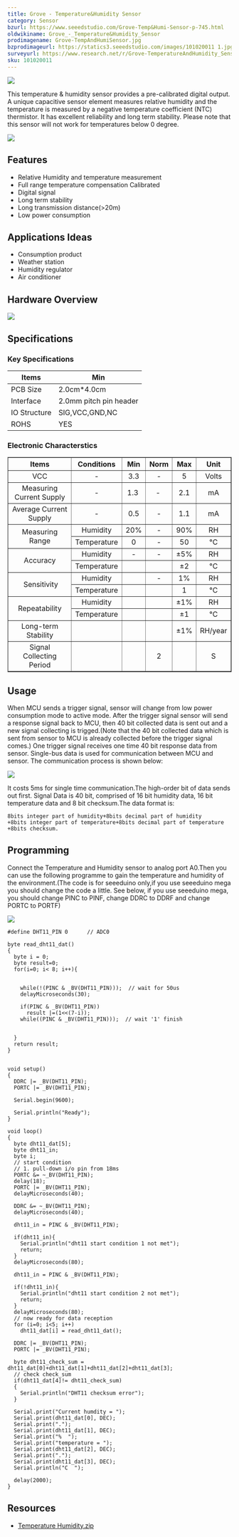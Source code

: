 ```yaml
---
title: Grove - Temperature&Humidity Sensor
category: Sensor
bzurl: https://www.seeedstudio.com/Grove-Temp&Humi-Sensor-p-745.html
oldwikiname: Grove_-_Temperature&Humidity_Sensor
prodimagename: Grove-TempAndHumiSensor.jpg
bzprodimageurl: https://statics3.seeedstudio.com/images/101020011 1.jpg
surveyurl: https://www.research.net/r/Grove-TemperatureAndHumidity_Sensor
sku: 101020011
---
```


![](/https://github.com/SeeedDoc/WikiMigrationSync/raw/master/docs/assets/Grove-TemperatureAndHumidity_Sensor/img/Grove-TempAndHumiSensor.jpg)

This temperature & humidity sensor provides a pre-calibrated digital output. A unique capacitive sensor element measures relative humidity and the temperature is measured by a negative temperature coefficient (NTC) thermistor. It has excellent reliability and long term stability. Please note that this sensor will not work for temperatures below 0 degree.

[![](/https://github.com/SeeedDoc/WikiMigrationSync/raw/master/docs/assets/common/Get_One_Now_Banner.png)](https://www.seeedstudio.com/Grove-Temp%26Humi-Sensor-p-745.html)



Features
--------

-   Relative Humidity and temperature measurement
-   Full range temperature compensation Calibrated
-   Digital signal
-   Long term stability
-   Long transmission distance(>20m)
-   Low power consumption

Applications Ideas
------------------

-   Consumption product
-   Weather station
-   Humidity regulator
-   Air conditioner

Hardware Overview
-----------------

![](/https://github.com/SeeedDoc/WikiMigrationSync/raw/master/docs/assets/Grove-TemperatureAndHumidity_Sensor/img/Temp_Humi_sch.jpg)

Specifications
--------------

### Key Specifications

| Items        |   Min                  |
|--------------|------------------------|
| PCB Size     | 2.0cm*4.0cm            |
| Interface    | 2.0mm pitch pin header |
| IO Structure | SIG,VCC,GND,NC         |
| ROHS         | YES                    |

### Electronic Characterstics

<table border="1">
<tr>
<th>
Items
</th>
<th>
Conditions
</th>
<th>
Min
</th>
<th>
Norm
</th>
<th>
Max
</th>
<th>
Unit
</th>
</tr>
<tr align="center">
<td>
VCC
</td>
<td>
-
</td>
<td>
3.3
</td>
<td>
-
</td>
<td>
5
</td>
<td>
Volts
</td>
</tr>
<tr align="center">
<td>
Measuring Current Supply
</td>
<td>
-
</td>
<td>
1.3 
</td>
<td>
- 
</td>
<td>
2.1
</td>
<td>
mA
</td>
</tr>
<tr align="center">
<td>
Average Current Supply
</td>
<td>
-
</td>
<td>
0.5
</td>
<td>
-
</td>
<td>
1.1
</td>
<td>
mA
</td>
</tr>
<tr align="center">
<td rowspan="2">
Measuring Range
</td>
<td>
Humidity
</td>
<td>
20%
</td>
<td>
-
</td>
<td>
90%
</td>
<td>
RH
</td>
</tr>
<tr align="center">
<td>
Temperature
</td>
<td>
0
</td>
<td>
-
</td>
<td>
50
</td>
<td>
°C
</td>
</tr>
<tr align="center">
<td rowspan="2">
Accuracy
</td>
<td>
Humidity
</td>
<td>
-
</td>
<td>
-
</td>
<td>
±5%
</td>
<td>
RH
</td>
</tr>
<tr align="center">
<td>
Temperature
</td>
<td>
</td>
<td>
</td>
<td>
±2
</td>
<td>
°C
</td>
</tr>
<tr align="center">
<td rowspan="2">
 Sensitivity
</td>
<td>
Humidity
</td>
<td>
</td>
<td>
-
</td>
<td>
1%
</td>
<td>
RH
</td>
</tr>
<tr align="center">
<td>
Temperature
</td>
<td>
</td>
<td>
</td>
<td>
1
</td>
<td>
°C
</td>
</tr>
<tr align="center">
<td rowspan="2">
Repeatability
</td>
<td>
Humidity
</td>
<td>
</td>
<td>
</td>
<td>
±1%
</td>
<td>
RH
</td>
</tr>
<tr align="center">
<td>
Temperature
</td>
<td>
</td>
<td>
</td>
<td>
±1
</td>
<td>
°C
</td>
</tr>
<tr align="center">
<td>
Long-term Stability
</td>
<td>
</td>
<td>
</td>
<td>
</td>
<td>
±1%
</td>
<td>
RH/year
</td>
</tr>
<tr align="center">
<td>
Signal Collecting Period
</td>
<td>
</td>
<td>
</td>
<td>
2
</td>
<td>
</td>
<td>
S
</td>
</tr>
</table>

Usage
-----

When MCU sends a trigger signal, sensor will change from low power consumption mode to active mode. After the trigger signal sensor will send a response signal back to MCU, then 40 bit collected data is sent out and a new signal collecting is trigged.(Note that the 40 bit collected data which is sent from sensor to MCU is already collected before the trigger signal comes.) One trigger signal receives one time 40 bit response data from sensor. Single-bus data is used for communication between MCU and sensor.
The communication process is shown below:

![](/https://github.com/SeeedDoc/WikiMigrationSync/raw/master/docs/assets/Grove-TemperatureAndHumidity_Sensor/img/Twig-Temperature_Humidity.jpg)

It costs 5ms for single time communication.The high-order bit of data sends out first. Signal Data is 40 bit, comprised of 16 bit humidity data, 16 bit temperature data and 8 bit checksum.The data format is:

    8bits integer part of humidity+8bits decimal part of humidity
    +8bits integer part of temperature+8bits decimal part of temperature
    +8bits checksum.

Programming
-----------

Connect the Temperature and Humidity sensor to analog port A0.Then you can use the following programme to gain the temperature and humidity of the environment.(The code is for seeeduino only,if you use seeeduino mega you should change the code a little. See below, if you use seeeduino mega, you should change PINC to PINF, change DDRC to DDRF and change PORTC to PORTF)

![](/https://github.com/SeeedDoc/WikiMigrationSync/raw/master/docs/assets/Grove-TemperatureAndHumidity_Sensor/img/Temperature_Sensor.jpg)

```
#define DHT11_PIN 0      // ADC0
 
byte read_dht11_dat()
{
  byte i = 0;
  byte result=0;
  for(i=0; i< 8; i++){
 
 
    while(!(PINC & _BV(DHT11_PIN)));  // wait for 50us
    delayMicroseconds(30);
 
    if(PINC & _BV(DHT11_PIN)) 
      result |=(1<<(7-i));
    while((PINC & _BV(DHT11_PIN)));  // wait '1' finish
 
 
  }
  return result;
}
 
 
void setup()
{
  DDRC |= _BV(DHT11_PIN);
  PORTC |= _BV(DHT11_PIN);
 
  Serial.begin(9600);
 
  Serial.println("Ready");
}
 
void loop()
{
  byte dht11_dat[5];
  byte dht11_in;
  byte i;
  // start condition
  // 1. pull-down i/o pin from 18ms
  PORTC &= ~_BV(DHT11_PIN);
  delay(18);
  PORTC |= _BV(DHT11_PIN);
  delayMicroseconds(40);
 
  DDRC &= ~_BV(DHT11_PIN);
  delayMicroseconds(40);
 
  dht11_in = PINC & _BV(DHT11_PIN);
 
  if(dht11_in){
    Serial.println("dht11 start condition 1 not met");
    return;
  }
  delayMicroseconds(80);
 
  dht11_in = PINC & _BV(DHT11_PIN);
 
  if(!dht11_in){
    Serial.println("dht11 start condition 2 not met");
    return;
  }
  delayMicroseconds(80);
  // now ready for data reception
  for (i=0; i<5; i++)
    dht11_dat[i] = read_dht11_dat();
 
  DDRC |= _BV(DHT11_PIN);
  PORTC |= _BV(DHT11_PIN);
 
  byte dht11_check_sum = dht11_dat[0]+dht11_dat[1]+dht11_dat[2]+dht11_dat[3];
  // check check_sum
  if(dht11_dat[4]!= dht11_check_sum)
  {
    Serial.println("DHT11 checksum error");
  }
 
  Serial.print("Current humdity = ");
  Serial.print(dht11_dat[0], DEC);
  Serial.print(".");
  Serial.print(dht11_dat[1], DEC);
  Serial.print("%  ");
  Serial.print("temperature = ");
  Serial.print(dht11_dat[2], DEC);
  Serial.print(".");
  Serial.print(dht11_dat[3], DEC);
  Serial.println("C  ");
 
  delay(2000);
}
```

Resources
---------

-   [Temperature Humidity.zip](/https://github.com/SeeedDoc/WikiMigrationSync/raw/master/docs/assets/Grove-TemperatureAndHumidity_Sensor/res/Temperature_Humidity.zip)


<!-- This Markdown file was created from http://www.seeedstudio.com/wiki/Grove_-_Temperature&Humidity_Sensor -->
